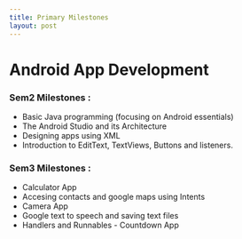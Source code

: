```yaml
---
title: Primary Milestones
layout: post
---
```

# Android App Development

### Sem2 Milestones :
* Basic Java programming (focusing on Android essentials)
* The Android Studio and its Architecture
* Designing apps using XML
* Introduction to EditText, TextViews, Buttons and listeners.

### Sem3 Milestones :
* Calculator App
* Accesing contacts and google maps using Intents
* Camera App
* Google text to speech and saving text files
* Handlers and Runnables - Countdown App
